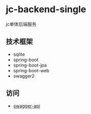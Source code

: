 # jc-backend-single
jc单体后端服务

## 技术框架

* sqlite
* spring-boot
* spring-boot-jpa
* spring-boot-web
* swagger2

## 访问

* [swagger-api](http://localhost:8001/swagger-ui.html)